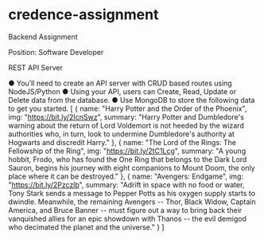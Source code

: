# credence-assignment

Backend Assignment 

Position: Software Developer 

REST API Server 

● You’ll need to create an API server with CRUD based routes using NodeJS/Python ● Using your API, users can Create, Read, Update or Delete data from the database. ● Use MongoDB to store the following data to get you started. 
[
  { 
    name: "Harry Potter and the Order of the Phoenix", 
    img: "https://bit.ly/2IcnSwz", 
    summary: "Harry Potter and Dumbledore's warning about the return of Lord Voldemort is not heeded by the wizard authorities who, in turn, look to undermine Dumbledore's authority at Hogwarts and discredit Harry." 
  }, { 
    name: "The Lord of the Rings: The Fellowship of the Ring", 
    img: "https://bit.ly/2tC1Lcg", 
    summary: "A young hobbit, Frodo, who has found the One Ring that 
              belongs to the Dark Lord Sauron, begins his journey with eight companions to Mount Doom, the only place where it can be destroyed." 
  }, { 
    name: "Avengers: Endgame", 
    img: "https://bit.ly/2Pzczlb", 
    summary: "Adrift in space with no food or water, Tony Stark sends a 
              message to Pepper Potts as his oxygen supply starts to dwindle. Meanwhile, the remaining Avengers -- Thor, Black Widow, Captain America, and Bruce Banner -- must figure out a way to bring back their vanquished allies for an epic showdown with Thanos -- the evil demigod who decimated the planet and the universe." 
  }
] 

